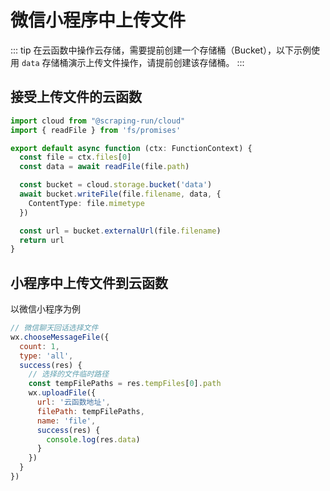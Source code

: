 
# 微信小程序中上传文件


::: tip
在云函数中操作云存储，需要提前创建一个存储桶（Bucket），以下示例使用 `data` 存储桶演示上传文件操作，请提前创建该存储桶。
:::

## 接受上传文件的云函数

```typescript
import cloud from "@scraping-run/cloud"
import { readFile } from 'fs/promises'

export default async function (ctx: FunctionContext) {
  const file = ctx.files[0]
  const data = await readFile(file.path)

  const bucket = cloud.storage.bucket('data')
  await bucket.writeFile(file.filename, data, {
    ContentType: file.mimetype
  })

  const url = bucket.externalUrl(file.filename)
  return url
}
```


## 小程序中上传文件到云函数

以微信小程序为例

```js
// 微信聊天回话选择文件
wx.chooseMessageFile({
  count: 1,
  type: 'all',
  success(res) {
    // 选择的文件临时路径
    const tempFilePaths = res.tempFiles[0].path
    wx.uploadFile({
      url: '云函数地址',
      filePath: tempFilePaths,
      name: 'file',
      success(res) {
        console.log(res.data)
      }
    })
  }
})
```
